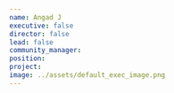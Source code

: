```yaml
---
name: Angad J
executive: false
director: false
lead: false
community_manager:   
position:  
project:  
image: ../assets/default_exec_image.png
---
```

